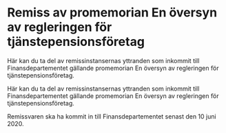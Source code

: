 # Remiss av promemorian En översyn av regleringen för tjänstepensionsföretag

Här kan du ta del av remissinstansernas yttranden som inkommit till Finansdepartementet gällande promemorian En översyn av regleringen för tjänstepensionsföretag.

Här kan du ta del av remissinstansernas yttranden som inkommit till Finansdepartementet gällande promemorian En översyn av regleringen för tjänstepensionsföretag.

Remissvaren ska ha kommit in till Finansdepartementet senast den 10 juni 2020.
